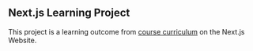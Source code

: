 ## Next.js Learning Project

This project is a learning outcome from [course curriculum](https://nextjs.org/learn) on the Next.js Website.
